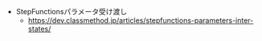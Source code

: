 - StepFunctionsパラメータ受け渡し
    - https://dev.classmethod.jp/articles/stepfunctions-parameters-inter-states/
